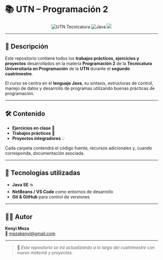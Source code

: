 # 📚 UTN – Programación 2  

<p align="center">
  <img src="https://img.shields.io/badge/UTN-Tecnicatura%20en%20Programaci%C3%B3n-blue?style=for-the-badge&logo=university" alt="UTN Tecnicatura"/>
  <img src="https://img.shields.io/badge/Lenguaje-Java-orange?style=for-the-badge&logo=coffeescript" alt="Java"/>
  <img src="https://img.shields.io/badge/Cuatrimestre-2do-lightgrey?style=for-the-badge"/>
</p>

---

## 📖 Descripción  
Este repositorio contiene todos los **trabajos prácticos, ejercicios y proyectos** desarrollados en la materia **Programación 2** de la **Tecnicatura Universitaria en Programación** de la **UTN** durante el **segundo cuatrimestre**.  

El curso se centra en el **lenguaje Java**, su sintaxis, estructuras de control, manejo de datos y desarrollo de programas utilizando buenas prácticas de programación.

---

## 🛠 Contenido  
- **Ejercicios en clase** 📝  
- **Trabajos prácticos** 📂  
- **Proyectos integradores** 💡  

Cada carpeta contendrá el código fuente, recursos adicionales y, cuando corresponda, documentación asociada.

---

## 🚀 Tecnologías utilizadas  
- **Java SE** ☕  
- **NetBeans / VS Code** como entornos de desarrollo  
- **Git & GitHub** para control de versiones  

---

## 👨‍💻 Autor  
**Kenyi Meza**  
📧 mezakenyi@gmail.com  

---

> 📌 *Este repositorio se irá actualizando a lo largo del cuatrimestre con nuevo material y proyectos.*
